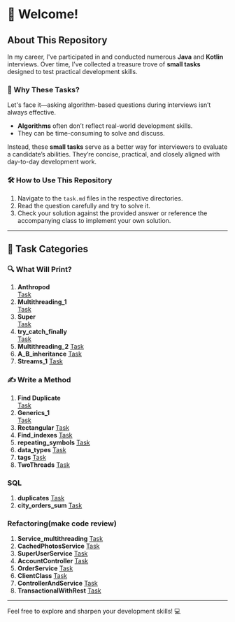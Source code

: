 # 🚀 Welcome!

## About This Repository
In my career, I've participated in and conducted numerous **Java** and **Kotlin** interviews. Over time, I’ve collected a treasure trove of **small tasks** designed to test practical development skills.

### 🤔 Why These Tasks?
Let's face it—asking algorithm-based questions during interviews isn’t always effective.
- **Algorithms** often don’t reflect real-world development skills.
- They can be time-consuming to solve and discuss.

Instead, these **small tasks** serve as a better way for interviewers to evaluate a candidate’s abilities. They’re concise, practical, and closely aligned with day-to-day development work.

### 🛠️ How to Use This Repository
1. Navigate to the `task.md` files in the respective directories.
2. Read the question carefully and try to solve it.
3. Check your solution against the provided answer or reference the accompanying class to implement your own solution.

---

## 🧩 Task Categories

### 🔍 What Will Print?
1. **Anthropod**  
   [Task](./src/main/java/org/example/what_will_print/Anthropod/task.md)
2. **Multithreading_1**  
   [Task](./src/main/java/org/example/what_will_print/Multithreading_1/task.md)
3. **Super**  
   [Task](./src/main/java/org/example/what_will_print/main_super/task.md)
4. **try_catch_finally**  
   [Task](./src/main/java/org/example/what_will_print/try_catch_finally/task.md)
5. **Multithreading_2**
   [Task](./src/main/java/org/example/what_will_print/Multithreading_2/task.md)
6. **A_B_inheritance**
   [Task](./src/main/java/org/example/what_will_print/A_B_inheritance/task.md)
7. **Streams_1**
   [Task](./src/main/java/org/example/what_will_print/Streams_1/task.md)
### ✍️ Write a Method
1. **Find Duplicate**  
   [Task](./src/main/java/org/example/write_method/find_duplicate/task.md)
2. **Generics_1**  
   [Task](./src/main/java/org/example/write_method/generics_1/task.md)
3. **Rectangular**
   [Task](./src/main/java/org/example/write_method/rectangular/task.md)
4. **Find_indexes**
   [Task](./src/main/java/org/example/write_method/find_indexes/task.md)
5. **repeating_symbols**
   [Task](./src/main/java/org/example/write_method/repeating_symbols/task.md)
6. **data_types**
   [Task](./src/main/java/org/example/write_method/data_types/task.md)
7. **tags**
   [Task](./src/main/java/org/example/write_method/tags/task.md)
8. **TwoThreads**
   [Task](./src/main/java/org/example/write_method/TwoThreads/task.md)
### SQL
1. **duplicates**
   [Task](./src/main/java/org/example/sql/duplicates.md)
2. **city_orders_sum**
   [Task](./src/main/java/org/example/sql/city_orders_sum.md)
### Refactoring(make code review)
1. **Service_multithreading**
   [Task](./src/main/java/org/example/refactoring/CacheService/task.md)
2. **CachedPhotosService**
   [Task](./src/main/java/org/example/refactoring/CachedPhotosService/task.md)
3. **SuperUserService**
   [Task](./src/main/java/org/example/refactoring/SuperUserService/task.md)
4. **AccountController**
   [Task](./src/main/java/org/example/refactoring/AccountController/task.md)
5. **OrderService**
   [Task](./src/main/java/org/example/refactoring/OrderService/task.md)
6. **ClientClass**
   [Task](./src/main/java/org/example/refactoring/ClientClass/task.md)
7. **ControllerAndService**
   [Task](./src/main/java/org/example/refactoring/ControllerAndService/task.md)
8. **TransactionalWithRest**
   [Task](./src/main/java/org/example/refactoring/TransactionalWithRest/task.md)
---

Feel free to explore and sharpen your development skills! 💻
